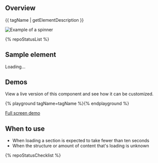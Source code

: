 ## Overview

{{ tagName | getElementDescription }}

<uxdot-example width-adjustment="184px">
  <img src="{{ './spinner-sample.png' | url }}" alt="Example of a spinner">
</uxdot-example>

{% repoStatusList %}


## Sample element

<rh-spinner>Loading...</rh-spinner>


## Demos
View a live version of this component and see how it can be customized.

{% playground tagName=tagName %}{% endplayground %}

<rh-cta><a href="{{ './demo/' | url }}">Full screen demo</a></rh-cta>

## When to use
- When loading a section is expected to take fewer than ten seconds
- When the structure or amount of content that's loading is unknown


{% repoStatusChecklist %}
